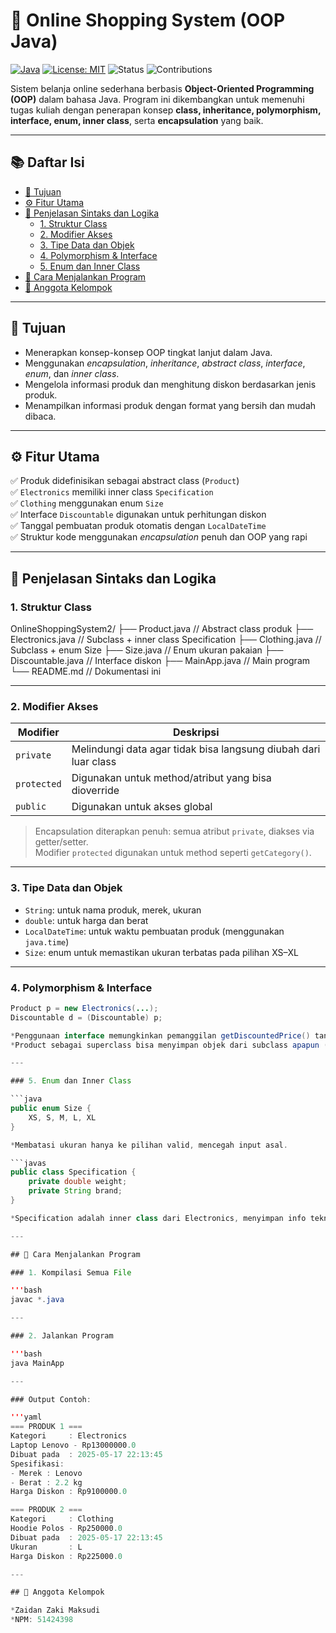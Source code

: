 # 🛒 Online Shopping System (OOP Java)

[![Java](https://img.shields.io/badge/Java-17-blue.svg)](https://www.java.com/)
[![License: MIT](https://img.shields.io/badge/License-MIT-yellow.svg)](LICENSE)
![Status](https://img.shields.io/badge/status-complete-brightgreen)
![Contributions](https://img.shields.io/badge/contributions-welcome-lightgrey)

Sistem belanja online sederhana berbasis **Object-Oriented Programming (OOP)** dalam bahasa Java. Program ini dikembangkan untuk memenuhi tugas kuliah dengan penerapan konsep **class, inheritance, polymorphism, interface, enum, inner class**, serta **encapsulation** yang baik.

---

## 📚 Daftar Isi

- [🎯 Tujuan](#-tujuan)
- [⚙️ Fitur Utama](#-fitur-utama)
- [🧠 Penjelasan Sintaks dan Logika](#-penjelasan-sintaks-dan-logika)
  - [1. Struktur Class](#1-struktur-class)
  - [2. Modifier Akses](#2-modifier-akses)
  - [3. Tipe Data dan Objek](#3-tipe-data-dan-objek)
  - [4. Polymorphism & Interface](#4-polymorphism--interface)
  - [5. Enum dan Inner Class](#5-enum-dan-inner-class)
- [🚀 Cara Menjalankan Program](#-cara-menjalankan-program)
- [👥 Anggota Kelompok](#-anggota-kelompok)

---

## 🎯 Tujuan

- Menerapkan konsep-konsep OOP tingkat lanjut dalam Java.
- Menggunakan *encapsulation*, *inheritance*, *abstract class*, *interface*, *enum*, dan *inner class*.
- Mengelola informasi produk dan menghitung diskon berdasarkan jenis produk.
- Menampilkan informasi produk dengan format yang bersih dan mudah dibaca.

---

## ⚙️ Fitur Utama

✅ Produk didefinisikan sebagai abstract class (`Product`)  
✅ `Electronics` memiliki inner class `Specification`  
✅ `Clothing` menggunakan enum `Size`  
✅ Interface `Discountable` digunakan untuk perhitungan diskon  
✅ Tanggal pembuatan produk otomatis dengan `LocalDateTime`  
✅ Struktur kode menggunakan *encapsulation* penuh dan OOP yang rapi  

---

## 🧠 Penjelasan Sintaks dan Logika

### 1. Struktur Class

OnlineShoppingSystem2/
├── Product.java // Abstract class produk
├── Electronics.java // Subclass + inner class Specification
├── Clothing.java // Subclass + enum Size
├── Size.java // Enum ukuran pakaian
├── Discountable.java // Interface diskon
├── MainApp.java // Main program
└── README.md // Dokumentasi ini

---

### 2. Modifier Akses

| Modifier     | Deskripsi                                                   |
|--------------|-------------------------------------------------------------|
| `private`    | Melindungi data agar tidak bisa langsung diubah dari luar class |
| `protected`  | Digunakan untuk method/atribut yang bisa dioverride         |
| `public`     | Digunakan untuk akses global                                |

> Encapsulation diterapkan penuh: semua atribut `private`, diakses via getter/setter.  
> Modifier `protected` digunakan untuk method seperti `getCategory()`.

---

### 3. Tipe Data dan Objek

- `String`: untuk nama produk, merek, ukuran
- `double`: untuk harga dan berat
- `LocalDateTime`: untuk waktu pembuatan produk (menggunakan `java.time`)
- `Size`: enum untuk memastikan ukuran terbatas pada pilihan XS–XL

---

### 4. Polymorphism & Interface

```java
Product p = new Electronics(...);
Discountable d = (Discountable) p;

*Penggunaan interface memungkinkan pemanggilan getDiscountedPrice() tanpa tahu tipe produk-nya.
*Product sebagai superclass bisa menyimpan objek dari subclass apapun (polymorphism).

---

### 5. Enum dan Inner Class

```java
public enum Size {
    XS, S, M, L, XL
}

*Membatasi ukuran hanya ke pilihan valid, mencegah input asal.

```javas
public class Specification {
    private double weight;
    private String brand;
}

*Specification adalah inner class dari Electronics, menyimpan info teknis produk.

---

## 🚀 Cara Menjalankan Program

### 1. Kompilasi Semua File

'''bash
javac *.java

---

### 2. Jalankan Program

'''bash
java MainApp

---

### Output Contoh:

'''yaml
=== PRODUK 1 ===
Kategori     : Electronics
Laptop Lenovo - Rp13000000.0
Dibuat pada  : 2025-05-17 22:13:45
Spesifikasi:
- Merek : Lenovo
- Berat : 2.2 kg
Harga Diskon : Rp9100000.0

=== PRODUK 2 ===
Kategori     : Clothing
Hoodie Polos - Rp250000.0
Dibuat pada  : 2025-05-17 22:13:45
Ukuran       : L
Harga Diskon : Rp225000.0

---

## 👥 Anggota Kelompok

*Zaidan Zaki Maksudi
*NPM: 51424398


